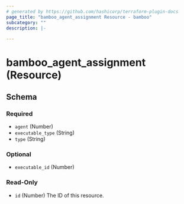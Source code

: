 ```yaml
---
# generated by https://github.com/hashicorp/terraform-plugin-docs
page_title: "bamboo_agent_assignment Resource - bamboo"
subcategory: ""
description: |-
  
---
```


# bamboo_agent_assignment (Resource)





<!-- schema generated by tfplugindocs -->
## Schema

### Required

- `agent` (Number)
- `executable_type` (String)
- `type` (String)

### Optional

- `executable_id` (Number)

### Read-Only

- `id` (Number) The ID of this resource.
